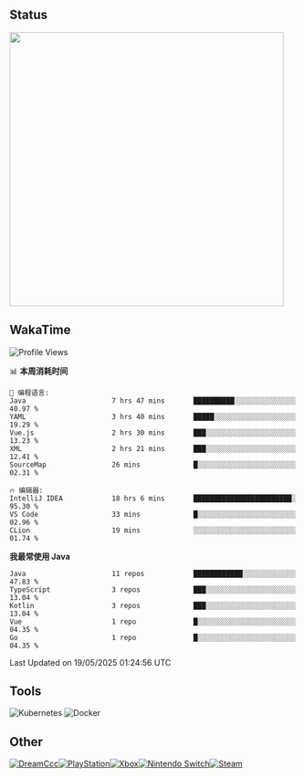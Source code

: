 ## Status
<img align="center" width="480px" src="https://github-readme-stats-one-bice.vercel.app/api?username=daizc311&theme=swift&show_icons=true&include_all_commits=true&count_private=true&role=OWNER,ORGANIZATION_MEMBER">

## WakaTime
<!--START_SECTION:waka-->
![Profile Views](http://img.shields.io/badge/%E4%B8%AA%E4%BA%BA%E8%B5%84%E6%96%99%E8%A7%82%E7%9C%8B%E6%AC%A1%E6%95%B0-0-blue)

📊 **本周消耗时间** 

```text
💬 编程语言: 
Java                     7 hrs 47 mins       ██████████░░░░░░░░░░░░░░░   40.97 % 
YAML                     3 hrs 40 mins       █████░░░░░░░░░░░░░░░░░░░░   19.29 % 
Vue.js                   2 hrs 30 mins       ███░░░░░░░░░░░░░░░░░░░░░░   13.23 % 
XML                      2 hrs 21 mins       ███░░░░░░░░░░░░░░░░░░░░░░   12.41 % 
SourceMap                26 mins             █░░░░░░░░░░░░░░░░░░░░░░░░   02.31 % 

🔥 编辑器: 
IntelliJ IDEA            18 hrs 6 mins       ████████████████████████░   95.30 % 
VS Code                  33 mins             █░░░░░░░░░░░░░░░░░░░░░░░░   02.96 % 
CLion                    19 mins             ░░░░░░░░░░░░░░░░░░░░░░░░░   01.74 % 
```

**我最常使用 Java** 

```text
Java                     11 repos            ████████████░░░░░░░░░░░░░   47.83 % 
TypeScript               3 repos             ███░░░░░░░░░░░░░░░░░░░░░░   13.04 % 
Kotlin                   3 repos             ███░░░░░░░░░░░░░░░░░░░░░░   13.04 % 
Vue                      1 repo              █░░░░░░░░░░░░░░░░░░░░░░░░   04.35 % 
Go                       1 repo              █░░░░░░░░░░░░░░░░░░░░░░░░   04.35 % 
```




 Last Updated on 19/05/2025 01:24:56 UTC
<!--END_SECTION:waka-->

## Tools
<div>  
  <img alt="Kubernetes" src="https://img.shields.io/badge/-Kubernetes-326CE5?style=for-the-badge&logo=Kubernetes&logoColor=white" />
  <img alt="Docker" src="https://img.shields.io/badge/-Docker-2496ED?style=for-the-badge&logo=Docker&logoColor=white" />
</div>

## Other
<div style="display:flex;">  
  <a href="https://daizc311.github.io/">
    <img alt="DreamCcc" src="https://img.shields.io/badge/Hexo-DreamCcc-000?style=for-the-badge&logo=Hexo&logoColor=white&labelColor=0E83CD&color=555" />
  </a></br>
  <a href="https://psnine.com/psnid/dream_light_ccc/">
    <img alt="PlayStation" src="https://img.shields.io/badge/PlayStation-Dream_Light_Ccc-000?style=for-the-badge&logo=PlayStation&logoColor=white&labelColor=003791&color=555" />
  </a></br>
  <a href="https://account.xbox.com/zh-cn/profile?gamertag=ArchSquash36540">
    <img alt="Xbox" src="https://img.shields.io/badge/Xbox-DreamCcc_6416-000?style=for-the-badge&logo=Xbox&logoColor=white&labelColor=107C10&color=555" />
  </a></br>
  <a href="https://accounts.nintendo.com/">
    <img alt="Nintendo Switch" src="https://img.shields.io/badge/Nintendo Switch-Dream_Light_Ccc-000?style=for-the-badge&logo=Nintendo Switch&logoColor=white&labelColor=E60012&color=555" />
  </a></br>
  <a href="https://steamcommunity.com/id/daizc311">
    <img alt="Steam" src="https://img.shields.io/badge/Steam-Daizc311-000?style=for-the-badge&logo=Steam&logoColor=white&logoColor=white&labelColor=000&color=555" />
  </a>
</div>

<!-- md为啥不能用？ -->
<!-- ![PlayStation 4](https://img.shields.io/badge/-PlayStation 4-003791?style=for-the-badge&logo=PlayStation 4&logoColor=white) -->
<!-- ![PlayStation Vita](https://img.shields.io/badge/-PlayStation Vita-107C10?style=for-the-badge&logo=PlayStation Vita&logoColor=white) -->





